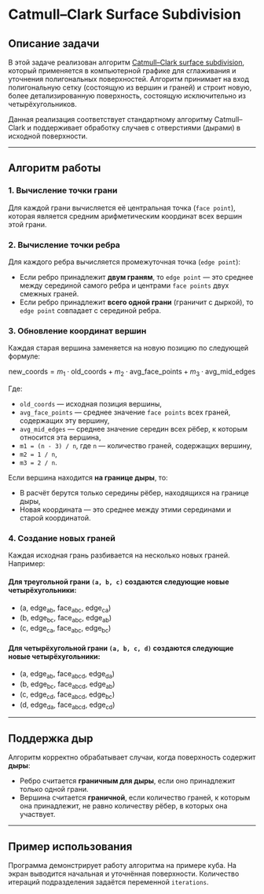 # Catmull–Clark Surface Subdivision

## Описание задачи

В этой задаче реализован алгоритм [Catmull–Clark surface subdivision](https://rosettacode.org/wiki/Catmull%E2%80%93Clark_subdivision_surface), который применяется в компьютерной графике для сглаживания и уточнения полигональных поверхностей. Алгоритм принимает на вход полигональную сетку (состоящую из вершин и граней) и строит новую, более детализированную поверхность, состоящую исключительно из четырёхугольников.

Данная реализация соответствует стандартному алгоритму Catmull–Clark и поддерживает обработку случаев с отверстиями (дырами) в исходной поверхности.

---

## Алгоритм работы

### 1. Вычисление точки грани
Для каждой грани вычисляется её центральная точка (`face point`), которая является средним арифметическим координат всех вершин этой грани.

### 2. Вычисление точки ребра
Для каждого ребра вычисляется промежуточная точка (`edge point`):
- Если ребро принадлежит **двум граням**, то `edge point` — это среднее между серединой самого ребра и центрами `face points` двух смежных граней.
- Если ребро принадлежит **всего одной грани** (граничит с дыркой), то `edge point` совпадает с серединой ребра.

### 3. Обновление координат вершин
Каждая старая вершина заменяется на новую позицию по следующей формуле:

$$\text{new_coords} = m_1 \cdot \text{old_coords} + m_2 \cdot \text{avg_face_points} + m_3 \cdot \text{avg_mid_edges}$$

Где:
- `old_coords` — исходная позиция вершины,
- `avg_face_points` — среднее значение `face points` всех граней, содержащих эту вершину,
- `avg_mid_edges` — среднее значение середин всех рёбер, к которым относится эта вершина,
- `m1 = (n - 3) / n`, где `n` — количество граней, содержащих вершину,
- `m2 = 1 / n`,
- `m3 = 2 / n`.

Если вершина находится **на границе дыры**, то:
- В расчёт берутся только середины рёбер, находящихся на границе дыры,
- Новая координата — это среднее между этими серединами и старой координатой.

### 4. Создание новых граней
Каждая исходная грань разбивается на несколько новых граней. Например:

#### Для треугольной грани `(a, b, c)` создаются следующие новые четырёхугольники:
- (a, edge<sub>ab</sub>, face<sub>abc</sub>, edge<sub>ca</sub>)
- (b, edge<sub>bc</sub>, face<sub>abc</sub>, edge<sub>ab</sub>)
- (c, edge<sub>ca</sub>, face<sub>abc</sub>, edge<sub>bc</sub>)

#### Для четырёхугольной грани `(a, b, c, d)` создаются следующие новые четырёхугольники:
- (a, edge<sub>ab</sub>, face<sub>abcd</sub>, edge<sub>da</sub>)
- (b, edge<sub>bc</sub>, face<sub>abcd</sub>, edge<sub>ab</sub>)
- (c, edge<sub>cd</sub>, face<sub>abcd</sub>, edge<sub>bc</sub>)
- (d, edge<sub>da</sub>, face<sub>abcd</sub>, edge<sub>cd</sub>)

---

## Поддержка дыр

Алгоритм корректно обрабатывает случаи, когда поверхность содержит **дыры**:
- Ребро считается **граничным для дыры**, если оно принадлежит только одной грани.
- Вершина считается **граничной**, если количество граней, к которым она принадлежит, не равно количеству рёбер, в которых она участвует.

---

## Пример использования

Программа демонстрирует работу алгоритма на примере куба. На экран выводится начальная и уточнённая поверхности. Количество итераций подразделения задаётся переменной `iterations`.
